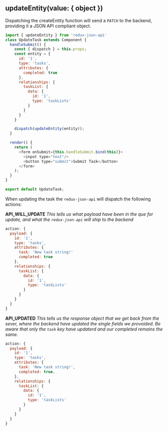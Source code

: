 ## updateEntity(value: { object })
Dispatching the createEntity function will send a `PATCH` to the backend, providing it a JSON API compliant object.

```javascript
import { updateEntity } from 'redux-json-api'
class UpdateTask extends Component {
  handleSubmit() {
    const { dispatch } = this.props;
    const entity = {
      id: '1',
      type: 'tasks',
      attributes: {
        completed: true
      },
      relationships: {
        taskList: {
          data: {
            id: '1',
            type: 'taskLists'
          }
        }
      }
    }

    dispatch(updateEntity(entity));
  }

  render() {
    return (
      <form onSubmit={this.handleSubmit.bind(this)}>
        <input type="text"/>
        <button type="submit">Submit Task</button>
      </form>
    );
  }
}

export default UpdateTask;
```
When updating the task the `redux-json-api` will dispatch the following actions:

__API_WILL_UPDATE__
_This tells us what payload have been in the que for update, and what the `redux-json-api` will ship to the backend_
```javascript
action: {
  payload: {
    id: '1',
    type: 'tasks',
    attributes: {
      task: 'New task string!'
      completed: true
    },
    relationships: {
      taskList: {
        data: {
          id: '1',
          type: 'taskLists'
        }
      }
    }
  }
}
```

__API_UPDATED__
_This tells us the response object that we get back from the sever, where the backend have updated the single fields we provoided. Be aware that only the `task` key have updaterd and our completed remains the same._
```javascript
action: {
  payload: {
    id: '1',
    type: 'tasks',
    attributes: {
      task: 'New task string!',
      completed: true,
    },
    relationships: {
      taskList: {
        data: {
          id: '1',
          type: 'taskLists'
        }
      }
    }
  }
}
```
